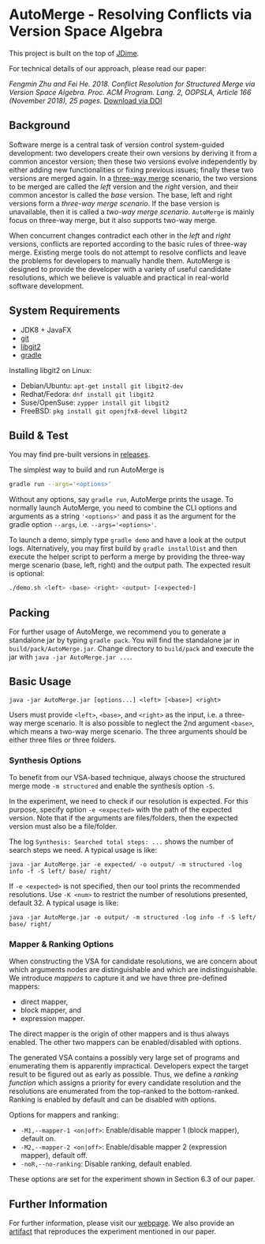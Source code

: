 # AutoMerge  -  Resolving Conflicts via Version Space Algebra

This project is built on the top of [JDime](https://github.com/se-passau/jdime).

For technical details of our approach, please read our paper:

_Fengmin Zhu and Fei He. 2018. Conflict Resolution for Structured Merge via Version Space Algebra. Proc. ACM Program. Lang. 2, OOPSLA, Article 166 (November 2018), 25 pages._
[Download via DOI](https://doi.org/10.1145/3276536)

## Background

Software merge is a central task of version control system-guided development:
two developers create their own versions by deriving it from a common ancestor version; then these two versions evolve independently by either adding new functionalities or fixing previous issues; finally these two versions are merged again.
In a [three-way merge](https://en.wikipedia.org/wiki/Merge_(version_control))
scenario, 
the two versions to be merged are called the _left_ version and the _right_ version,
and their common ancestor is called the _base_ version.
The base, left and right versions form a _three-way merge scenario_.
If the base version is unavailable, then it is called a _two-way merge scenario_.
`AutoMerge` is mainly focus on three-way merge, but it also supports two-way merge.

When concurrent changes contradict each other in the _left_ and _right_ versions,
conflicts are reported according to the basic rules of three-way merge.
Existing merge tools do not attempt to resolve conflicts and leave the problems for developers
to manually handle them.
AutoMerge is designed to provide the developer with a variety of useful candidate resolutions,
which we believe is valuable and practical in real-world software development.

## System Requirements

* JDK8 + JavaFX
* [git](http://git-scm.com/)
* [libgit2](https://libgit2.github.com/)
* [gradle](https://gradle.org)

Installing libgit2 on Linux:
- Debian/Ubuntu: `apt-get install git libgit2-dev`
- Redhat/Fedora: `dnf install git libgit2`
- Suse/OpenSuse: `zypper install git libgit2`
- FreeBSD: `pkg install git openjfx8-devel libgit2`

## Build & Test

You may find pre-built versions in [releases](https://github.com/thufv/automerge/releases).

The simplest way to build and run AutoMerge is 

```bash
gradle run --args='<options>'
```

Without any options, say `gradle run`, AutoMerge prints the usage.
To normally launch AutoMerge,
you need to combine the CLI options and arguments as a string `'<options>'` 
and pass it as the argument for the gradle option `--args`, i.e. `--args='<options>'`.

To launch a demo, simply type `gradle demo` and have a look at the output logs.
Alternatively, you may first build by `gradle installDist` and then execute the helper script
to perform a merge by providing the three-way merge scenario (base, left, right)
and the output path. The expected result is optional:

```bash
./demo.sh <left> <base> <right> <output> [<expected>]
```

## Packing

For further usage of AutoMerge, we recommend you to generate a standalone jar by typing
`gradle pack`. You will find the standalone jar in `build/pack/AutoMerge.jar`.
Change directory to `build/pack` and execute the jar with `java -jar AutoMerge.jar ...`.

## Basic Usage

```
java -jar AutoMerge.jar [options...] <left> [<base>] <right>
```

Users must provide `<left>`, `<base>`, and `<right>` as the input, i.e. a three-way merge scenario.
It is also possible to neglect the 2nd argument `<base>`, which means a two-way merge scenario.
The three arguments should be either three files or three folders.

### Synthesis Options

To benefit from our VSA-based technique, always choose the structured merge mode `-m structured` 
and enable the synthesis option `-S`.

In the experiment, we need to check if our resolution is expected.
For this purpose, specify option `-e <expected>` with the path of the expected version.
Note that if the arguments are files/folders, then the expected version must also be a file/folder.

The log `Synthesis: Searched total steps: ...` shows the number of search steps we need.
A typical usage is like:
```
java -jar AutoMerge.jar -e expected/ -o output/ -m structured -log info -f -S left/ base/ right/
```

If `-e <expected>` is not specified, then our tool prints the recommended resolutions.
Use `-K <num>` to restrict the number of resolutions presented, default 32.
A typical usage is like:
```
java -jar AutoMerge.jar -o output/ -m structured -log info -f -S left/ base/ right/
```
### Mapper & Ranking Options

When constructing the VSA for candidate resolutions, 
we are concern about which arguments nodes are distinguishable and which are indistinguishable.
We introduce _mappers_ to capture it and we have three pre-defined mappers:

- direct mapper,
- block mapper, and
- expression mapper.

The direct mapper is the origin of other mappers and is thus always enabled.
The other two mappers can be enabled/disabled with options.

The generated VSA contains a possibly very large set of programs and 
enumerating them is apparently impractical.
Developers expect the target result to be figured out as early as possible.
Thus, we define a _ranking function_ which assigns a priority for every candidate resolution and
the resolutions are enumerated from the top-ranked to the bottom-ranked.
Ranking is enabled by default and can be disabled with options.

Options for mappers and ranking:
- `-M1,--mapper-1 <on|off>`: Enable/disable mapper 1 (block mapper), default on.
- `-M2,--mapper-2 <on|off>`: Enable/disable mapper 2 (expression mapper), default off.
- `-noR,--no-ranking`: Disable ranking, default enabled.

These options are set for the experiment shown in Section 6.3 of our paper.

## Further Information

For further information, please visit our [webpage](https://thufv.github.io/automerge).
We also provide an [artifact](https://github.com/thufv/automerge/tree/artifact)
that reproduces the experiment mentioned in our paper.